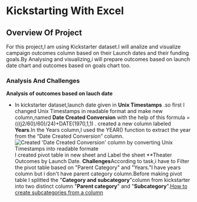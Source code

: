 # Kickstarting With Excel
## Overview Of Project
For this project,I am using Kickstarter dataset.I will analize and visualize campaign outcomes column based on their Launch dates and their funding goals.By Analysing and visualizing,i will prepare outcomes based on launch date chart and outcomes based on goals chart too.
### Analysis And Challenges
**Analysis of outcomes based on lauch date**
* In kickstarter dataset,launch date given in **Unix Timestamps** .so first I changed Unix Timestamps in readable format and make new column,named **Date Created Conversion** with the help of this formula =(((j2/60)/60)/24)+DATE(1970,1,1) .
created a new column labeled **Years**.In the Years column,I used the YEAR() function to extract the year from the “Date Created Conversion” column.
![Created 'Date Created Conversion' column by converting Unix Timestamps into readable formate](https://user-images.githubusercontent.com/90277142/133906780-2d87a47d-3ff3-4a7c-bc9c-e4387072e3ee.png)
I created pivot table in new sheet and Label the sheet **Theater Outcomes by Launch Date.
**Challenges**According to task,i have to Filter the pivot table based on "Parent Category" and "Years."I have years column but i don't have parent category column.Before making pivot table I splitted the "**Category and subcategory**"column from kickstarter into two distinct column "**Parent category**" and "**Subcategory**".[How to create subcategories from a column](https://courses.bootcampspot.com/courses/779/pages/1-dot-3-1-pivoting-toward-success?module_item_id=299719)
